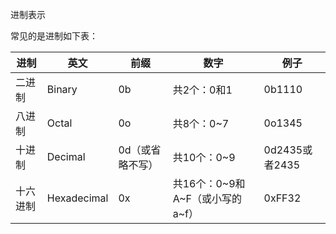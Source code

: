 进制表示

常见的是进制如下表：

| 进制 | 英文 | 前缀 | 数字 | 例子 |
| --- | --- | --- | --- | --- |
| 二进制 | Binary | 0b | 共2个：0和1 | 0b1110 |
| 八进制 | Octal | 0o | 共8个：0~7 | 0o1345 |
| 十进制 | Decimal | 0d（或省略不写） | 共10个：0~9 | 0d2435或者2435 |
| 十六进制 | Hexadecimal | 0x | 共16个：0~9和A~F（或小写的a~f） | 0xFF32 |



